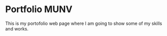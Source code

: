 # Portfolio MUNV

This is my portofolio web page where I am going to show some of my skills and works. 
